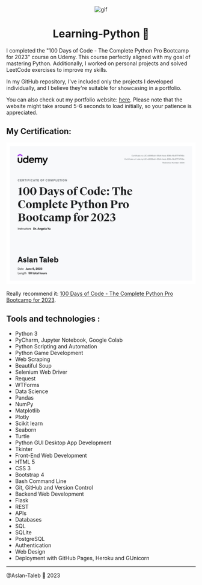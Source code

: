 <p align="center">
<img width="" src="https://media.giphy.com/media/kPVTbiTORIopy/giphy.gif" align="center" alt="gif" />
<h1 align="center">Learning-Python 🐍 
</h1>
</p>

I completed the "100 Days of Code - The Complete Python Pro Bootcamp for 2023" course on Udemy. This course perfectly aligned with my goal of mastering Python. Additionally, I worked on personal projects and solved LeetCode exercises to improve my skills.

In my GitHub repository, I've included only the projects I developed individually, and I believe they're suitable for showcasing in a portfolio.

You can also check out my portfolio website: [here](https://aslan-taleb.onrender.com/). Please note that the website might take around 5-6 seconds to load initially, so your patience is appreciated.

## My Certification: 

![CERTIFICATION](certif.jpg)

Really recommend it:
[100 Days of Code - The Complete Python Pro Bootcamp for 2023](https://www.udemy.com/course/100-days-of-code).

## Tools and technologies : 

- Python 3
- PyCharm, Jupyter Notebook, Google Colab
- Python Scripting and Automation
- Python Game Development
- Web Scraping
- Beautiful Soup
- Selenium Web Driver
- Request
- WTForms
- Data Science
- Pandas
- NumPy
- Matplotlib
- Plotly
- Scikit learn
- Seaborn
- Turtle
- Python GUI Desktop App Development
- Tkinter
- Front-End Web Development
- HTML 5
- CSS 3
- Bootstrap 4
- Bash Command Line
- Git, GitHub and Version Control
- Backend Web Development
- Flask
- REST
- APIs
- Databases
- SQL
- SQLite
- PostgreSQL
- Authentication
- Web Design
- Deployment with GitHub Pages, Heroku and GUnicorn

---

@Aslan-Taleb 🐍 2023
